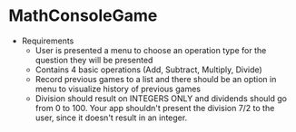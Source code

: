 # MathConsoleGame

- Requirements
  - User is presented a menu to choose an operation type for the question they will be presented
  - Contains 4 basic operations (Add, Subtract, Multiply, Divide)
  - Record previous games to a list and there should be an option in menu to visualize history of previous games
  - Division should result on INTEGERS ONLY and dividends should go from 0 to 100. Your app shouldn't present the division 7/2 to the user, since it doesn't result in an integer.
